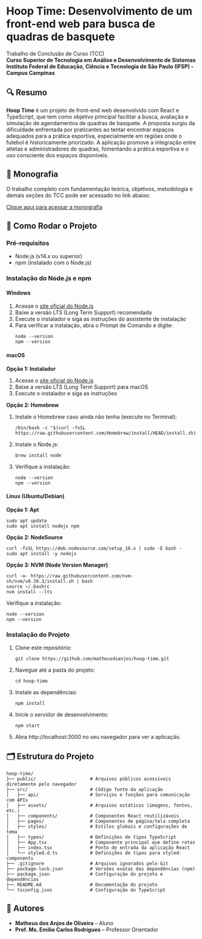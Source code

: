 # Hoop Time: Desenvolvimento de um front-end web para busca de quadras de basquete

Trabalho de Conclusão de Curso (TCC)  
**Curso Superior de Tecnologia em Análise e Desenvolvimento de Sistemas**  
**Instituto Federal de Educação, Ciência e Tecnologia de São Paulo (IFSP) - Campus Campinas**

## 🔍 Resumo

**Hoop Time** é um projeto de front-end web desenvolvido com React e TypeScript, que tem como objetivo principal facilitar a busca, avaliação e simulação de agendamentos de quadras de basquete. A proposta surgiu da dificuldade enfrentada por praticantes ao tentar encontrar espaços adequados para a prática esportiva, especialmente em regiões onde o futebol é historicamente priorizado. A aplicação promove a integração entre atletas e administradores de quadras, fomentando a prática esportiva e o uso consciente dos espaços disponíveis.

## 📄 Monografia

O trabalho completo com fundamentação teórica, objetivos, metodologia e demais seções do TCC pode ser acessado no link abaixo:

[Clique aqui para acessar a monografia](https://github.com/matheusdsanjos/hoop-time/blob/main/Entrega/TCC.pdf)

## 🚀 Como Rodar o Projeto

### Pré-requisitos

* Node.js (v14.x ou superior)
* npm (instalado com o Node.js)

### Instalação do Node.js e npm

#### Windows
1. Acesse o [site oficial do Node.js](https://nodejs.org/)
2. Baixe a versão LTS (Long Term Support) recomendada
3. Execute o instalador e siga as instruções do assistente de instalação
4. Para verificar a instalação, abra o Prompt de Comando e digite:
   ```
   node --version
   npm --version
   ```

#### macOS
**Opção 1: Instalador**
1. Acesse o [site oficial do Node.js](https://nodejs.org/)
2. Baixe a versão LTS (Long Term Support) para macOS
3. Execute o instalador e siga as instruções

**Opção 2: Homebrew**
1. Instale o Homebrew caso ainda não tenha (execute no Terminal):
   ```
   /bin/bash -c "$(curl -fsSL https://raw.githubusercontent.com/Homebrew/install/HEAD/install.sh)"
   ```
2. Instale o Node.js:
   ```
   brew install node
   ```
3. Verifique a instalação:
   ```
   node --version
   npm --version
   ```

#### Linux (Ubuntu/Debian)
**Opção 1: Apt**
```
sudo apt update
sudo apt install nodejs npm
```

**Opção 2: NodeSource**
```
curl -fsSL https://deb.nodesource.com/setup_16.x | sudo -E bash -
sudo apt install -y nodejs
```

**Opção 3: NVM (Node Version Manager)**
```
curl -o- https://raw.githubusercontent.com/nvm-sh/nvm/v0.39.3/install.sh | bash
source ~/.bashrc
nvm install --lts
```

Verifique a instalação:
```
node --version
npm --version
```

### Instalação do Projeto

1. Clone este repositório:
   ```
   git clone https://github.com/matheusdsanjos/hoop-time.git
   ```

2. Navegue até a pasta do projeto:
   ```
   cd hoop-time
   ```

3. Instale as dependências:
   ```
   npm install
   ```

4. Inicie o servidor de desenvolvimento:
   ```
   npm start
   ```

5. Abra http://localhost:3000 no seu navegador para ver a aplicação.

## 🗂️ Estrutura do Projeto

```
hoop-time/
├── public/                    # Arquivos públicos acessíveis diretamente pelo navegador
├── src/                       # Código fonte da aplicação
│   ├── api/                   # Serviços e funções para comunicação com APIs
│   ├── assets/                # Arquivos estáticos (imagens, fontes, etc.)
│   ├── components/            # Componentes React reutilizáveis
│   ├── pages/                 # Componentes de página/tela completa
│   ├── styles/                # Estilos globais e configurações de tema
│   ├── types/                 # Definições de tipos TypeScript
│   ├── App.tsx                # Componente principal que define rotas
│   ├── index.tsx              # Ponto de entrada da aplicação React
│   └── styled.d.ts            # Definições de tipos para styled-components
├── .gitignore                 # Arquivos ignorados pelo Git
├── package-lock.json          # Versões exatas das dependências (npm)
├── package.json               # Configuração do projeto e dependências
├── README.md                  # Documentação do projeto
└── tsconfig.json              # Configuração do TypeScript
```

## 👥 Autores

* **Matheus dos Anjos de Oliveira** – Aluno
* **Prof. Ms. Emilio Carlos Rodrigues** – Professor Orientador
